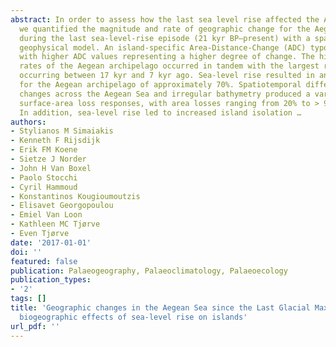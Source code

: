 ```yaml
---
abstract: In order to assess how the last sea level rise affected the Aegean archipelago,
  we quantified the magnitude and rate of geographic change for the Aegean islands
  during the last sea-level-rise episode (21 kyr BP–present) with a spatially explicit
  geophysical model. An island-specific Area-Distance-Change (ADC) typology was constructed,
  with higher ADC values representing a higher degree of change. The highest fragmentation
  rates of the Aegean archipelago occurred in tandem with the largest rates of sea-level-rise
  occurring between 17 kyr and 7 kyr ago. Sea-level rise resulted in an area loss
  for the Aegean archipelago of approximately 70%. Spatiotemporal differences in sea-level
  changes across the Aegean Sea and irregular bathymetry produced a variety of island
  surface-area loss responses, with area losses ranging from 20% to > 90% per island.
  In addition, sea-level rise led to increased island isolation …
authors:
- Stylianos M Simaiakis
- Kenneth F Rijsdijk
- Erik FM Koene
- Sietze J Norder
- John H Van Boxel
- Paolo Stocchi
- Cyril Hammoud
- Konstantinos Kougioumoutzis
- Elisavet Georgopoulou
- Emiel Van Loon
- Kathleen MC Tjørve
- Even Tjørve
date: '2017-01-01'
doi: ''
featured: false
publication: Palaeogeography, Palaeoclimatology, Palaeoecology
publication_types:
- '2'
tags: []
title: 'Geographic changes in the Aegean Sea since the Last Glacial Maximum: Postulating
  biogeographic effects of sea-level rise on islands'
url_pdf: ''
---
```


